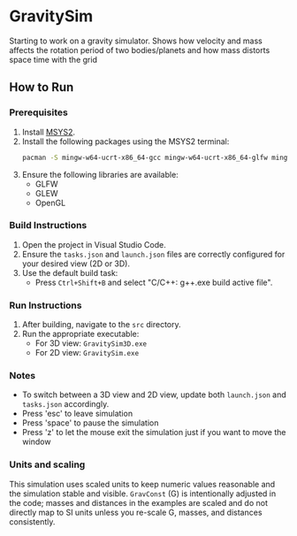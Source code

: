# GravitySim

Starting to work on a gravity simulator. Shows how velocity and mass affects the rotation period of two bodies/planets and how mass distorts space time with the grid

## How to Run

### Prerequisites
1. Install [MSYS2](https://www.msys2.org/).
2. Install the following packages using the MSYS2 terminal:
   ```bash
   pacman -S mingw-w64-ucrt-x86_64-gcc mingw-w64-ucrt-x86_64-glfw mingw-w64-ucrt-x86_64-glew
   ```
3. Ensure the following libraries are available:
   - GLFW
   - GLEW
   - OpenGL

### Build Instructions
1. Open the project in Visual Studio Code.
2. Ensure the `tasks.json` and `launch.json` files are correctly configured for your desired view (2D or 3D).
3. Use the default build task:
   - Press `Ctrl+Shift+B` and select "C/C++: g++.exe build active file".

### Run Instructions
1. After building, navigate to the `src` directory.
2. Run the appropriate executable:
   - For 3D view: `GravitySim3D.exe`
   - For 2D view: `GravitySim.exe`

### Notes
- To switch between a 3D view and 2D view, update both `launch.json` and `tasks.json` accordingly.
- Press 'esc' to leave simulation
- Press 'space' to pause the simulation
- Press 'z' to let the mouse exit the simulation just if you want to move the window

### Units and scaling
This simulation uses scaled units to keep numeric values reasonable and the simulation stable and visible. `GravConst` (G) is intentionally adjusted in the code; masses and distances in the examples are scaled and do not directly map to SI units unless you re-scale G, masses, and distances consistently.
